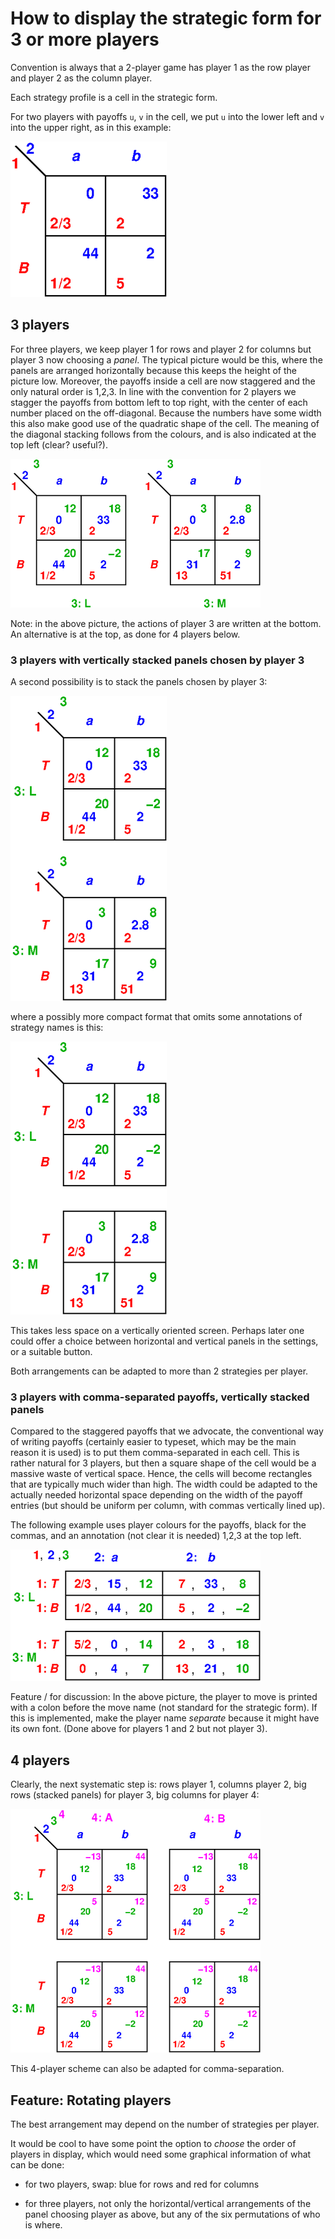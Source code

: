 # How to display the strategic form for 3 or more players

Convention is always that a 2-player game has player 1 as
the row player and player 2 as the column player.

Each strategy profile is a cell in the strategic form.

For two players with payoffs `u`, `v` in the cell, we put
`u` into the lower left and `v` into the upper right, as in
this example:

![](./PICS/2sf-.png)

## 3 players

For three players, we keep player 1 for rows and player 2
for columns but player 3 now choosing a *panel*.
The typical picture would be this, where the panels are
arranged horizontally because this keeps the height of the
picture low.
Moreover, the payoffs inside a cell are now staggered and
the only natural order is 1,2,3.
In line with the convention for 2 players we stagger the
payoffs from bottom left to top right, with the center of
each number placed on the off-diagonal.
Because the numbers have some width this also make good use
of the quadratic shape of the cell.
The meaning of the diagonal stacking follows from the
colours, and is also indicated at the top left (clear? useful?).

![](./PICS/3sf-.png)

Note: in the above picture, the actions of player 3 are
written at the bottom. An alternative is at the top, as done
for 4 players below.

### 3 players with vertically stacked panels chosen by player 3

A second possibility is to stack the panels chosen by
player 3:

![](./PICS/3sf-stacked-.png)

where a possibly more compact format that omits some
annotations of strategy names is this:

![](./PICS/3sf-stacked-compact-.png)

This takes less space on a vertically oriented screen.
Perhaps later one could offer a choice between horizontal
and vertical panels in the settings, or a suitable button.

Both arrangements can be adapted to more than 2 strategies
per player.

### 3 players with comma-separated payoffs, vertically stacked panels 

Compared to the staggered payoffs that we advocate,
the conventional way of writing payoffs (certainly easier to
typeset, which may be the main reason it is used) is to put
them comma-separated in each cell. 
This is rather natural for 3 players,
but then a square shape of the cell would be a massive waste
of vertical space. Hence, the cells will become rectangles
that are typically much wider than high.
The width could be adapted to the actually needed horizontal
space depending on the width of the payoff entries
(but should be uniform per column, with commas vertically lined up).

The following example uses player colours for the payoffs,
black for the commas, and an annotation (not clear it is
needed) 1,2,3 at the top left.

![](./PICS/3sf-commas-.png)

Feature / for discussion:
In the above picture, the player to move is printed with a
colon before the move name (not standard for the strategic
form).
If this is implemented, make the player name *separate*
because it might have its own font.
(Done above for players 1 and 2 but not player 3).

## 4 players

Clearly, the next systematic step is:
rows player 1, columns player 2, big rows (stacked panels)
for player 3, big columns for player 4:

![](./PICS/4sf-.png)


This 4-player scheme can also be adapted for comma-separation.

## Feature: Rotating players

The best arrangement may depend on the number of strategies
per player. 

It would be cool to have some point the option to *choose*
the order of players in display, which would need some
graphical information of what can be done:

- for two players, swap: blue for rows and red for columns

- for three players, not only the horizontal/vertical
  arrangements of the panel choosing player as above, 
  but any of the six permutations of who is where.
  

